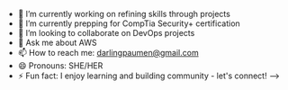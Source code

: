 - 🔭 I’m currently working on refining skills through projects
- 🌱 I’m currently prepping for CompTia Security+ certification
- 👯 I’m looking to collaborate on DevOps projects
- 💬 Ask me about AWS
- 📫 How to reach me: darlingpaumen@gmail.com
- 😄 Pronouns: SHE/HER
- ⚡ Fun fact: I enjoy learning and building community - let's connect!
-->
